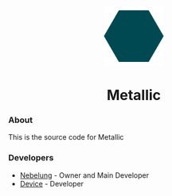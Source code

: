 <p align="center">
<img width="120px" src="https://raw.githubusercontent.com/Metallic-Web/.github/main/logo.png">
</p>

<h1 align="center">Metallic</h1>

### About
This is the source code for Metallic

### Developers
- [Nebelung](https://github.com/Nebelung-Dev) - Owner and Main Developer
- [Device](https://github.com/e9x) - Developer
